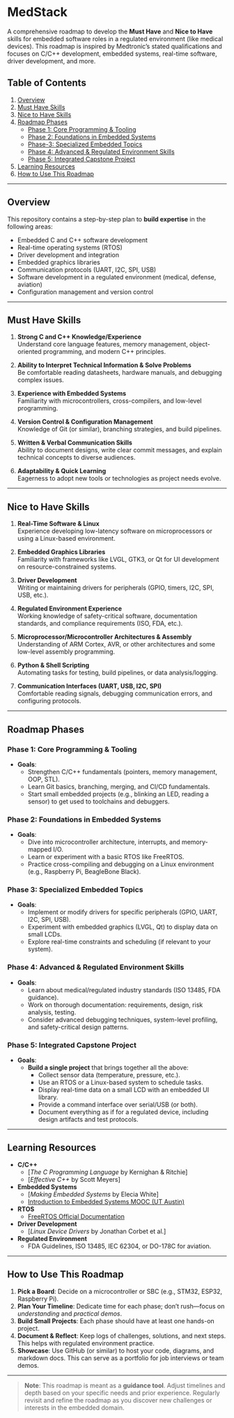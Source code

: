 # MedStack

A comprehensive roadmap to develop the **Must Have** and **Nice to Have** skills for embedded software roles in a regulated environment (like medical devices). This roadmap is inspired by Medtronic’s stated qualifications and focuses on C/C++ development, embedded systems, real-time software, driver development, and more.

## Table of Contents
1. [Overview](#overview)
2. [Must Have Skills](#must-have-skills)
3. [Nice to Have Skills](#nice-to-have-skills)
4. [Roadmap Phases](#roadmap-phases)
   - [Phase 1: Core Programming & Tooling](#phase-1-core-programming--tooling)
   - [Phase 2: Foundations in Embedded Systems](#phase-2-foundations-in-embedded-systems)
   - [Phase-3: Specialized Embedded Topics](#phase-3-specialized-embedded-topics)
   - [Phase 4: Advanced & Regulated Environment Skills](#phase-4-advanced--regulated-environment-skills)
   - [Phase 5: Integrated Capstone Project](#phase-5-integrated-capstone-project)
5. [Learning Resources](#learning-resources)
6. [How to Use This Roadmap](#how-to-use-this-roadmap)

---

## Overview
This repository contains a step-by-step plan to **build expertise** in the following areas:
- Embedded C and C++ software development
- Real-time operating systems (RTOS)
- Driver development and integration
- Embedded graphics libraries
- Communication protocols (UART, I2C, SPI, USB)
- Software development in a regulated environment (medical, defense, aviation)
- Configuration management and version control

---

## Must Have Skills
1. **Strong C and C++ Knowledge/Experience**  
   Understand core language features, memory management, object-oriented programming, and modern C++ principles.

2. **Ability to Interpret Technical Information & Solve Problems**  
   Be comfortable reading datasheets, hardware manuals, and debugging complex issues.

3. **Experience with Embedded Systems**  
   Familiarity with microcontrollers, cross-compilers, and low-level programming.

4. **Version Control & Configuration Management**  
   Knowledge of Git (or similar), branching strategies, and build pipelines.

5. **Written & Verbal Communication Skills**  
   Ability to document designs, write clear commit messages, and explain technical concepts to diverse audiences.

6. **Adaptability & Quick Learning**  
   Eagerness to adopt new tools or technologies as project needs evolve.

---

## Nice to Have Skills
1. **Real-Time Software & Linux**  
   Experience developing low-latency software on microprocessors or using a Linux-based environment.

2. **Embedded Graphics Libraries**  
   Familiarity with frameworks like LVGL, GTK3, or Qt for UI development on resource-constrained systems.

3. **Driver Development**  
   Writing or maintaining drivers for peripherals (GPIO, timers, I2C, SPI, USB, etc.).

4. **Regulated Environment Experience**  
   Working knowledge of safety-critical software, documentation standards, and compliance requirements (ISO, FDA, etc.).

5. **Microprocessor/Microcontroller Architectures & Assembly**  
   Understanding of ARM Cortex, AVR, or other architectures and some low-level assembly programming.

6. **Python & Shell Scripting**  
   Automating tasks for testing, build pipelines, or data analysis/logging.

7. **Communication Interfaces (UART, USB, I2C, SPI)**  
   Comfortable reading signals, debugging communication errors, and configuring protocols.

---

## Roadmap Phases

### Phase 1: Core Programming & Tooling
- **Goals**: 
  - Strengthen C/C++ fundamentals (pointers, memory management, OOP, STL).
  - Learn Git basics, branching, merging, and CI/CD fundamentals.
  - Start small embedded projects (e.g., blinking an LED, reading a sensor) to get used to toolchains and debuggers.

### Phase 2: Foundations in Embedded Systems
- **Goals**:
  - Dive into microcontroller architecture, interrupts, and memory-mapped I/O.
  - Learn or experiment with a basic RTOS like FreeRTOS.
  - Practice cross-compiling and debugging on a Linux environment (e.g., Raspberry Pi, BeagleBone Black).

### Phase 3: Specialized Embedded Topics
- **Goals**:
  - Implement or modify drivers for specific peripherals (GPIO, UART, I2C, SPI, USB).
  - Experiment with embedded graphics (LVGL, Qt) to display data on small LCDs.
  - Explore real-time constraints and scheduling (if relevant to your system).

### Phase 4: Advanced & Regulated Environment Skills
- **Goals**:
  - Learn about medical/regulated industry standards (ISO 13485, FDA guidance).
  - Work on thorough documentation: requirements, design, risk analysis, testing.
  - Consider advanced debugging techniques, system-level profiling, and safety-critical design patterns.

### Phase 5: Integrated Capstone Project
- **Goals**:
  - **Build a single project** that brings together all the above:
    - Collect sensor data (temperature, pressure, etc.).
    - Use an RTOS or a Linux-based system to schedule tasks.
    - Display real-time data on a small LCD with an embedded UI library.
    - Provide a command interface over serial/USB (or both).
    - Document everything as if for a regulated device, including design artifacts and test protocols.

---

## Learning Resources
- **C/C++**  
  - [*The C Programming Language* by Kernighan & Ritchie]  
  - [*Effective C++* by Scott Meyers]  
- **Embedded Systems**  
  - [*Making Embedded Systems* by Elecia White]  
  - [Introduction to Embedded Systems MOOC (UT Austin)](https://www.edx.org/course/ut105x)  
- **RTOS**  
  - [FreeRTOS Official Documentation](https://www.freertos.org/)  
- **Driver Development**  
  - [*Linux Device Drivers* by Jonathan Corbet et al.]  
- **Regulated Environment**  
  - FDA Guidelines, ISO 13485, IEC 62304, or DO-178C for aviation.

---

## How to Use This Roadmap
1. **Pick a Board**: Decide on a microcontroller or SBC (e.g., STM32, ESP32, Raspberry Pi).
2. **Plan Your Timeline**: Dedicate time for each phase; don’t rush—focus on *understanding* and *practical demos*.
3. **Build Small Projects**: Each phase should have at least one hands-on project.
4. **Document & Reflect**: Keep logs of challenges, solutions, and next steps. This helps with regulated environment practice.
5. **Showcase**: Use GitHub (or similar) to host your code, diagrams, and markdown docs. This can serve as a portfolio for job interviews or team demos.

---

> **Note**: This roadmap is meant as a **guidance tool**. Adjust timelines and depth based on your specific needs and prior experience. Regularly revisit and refine the roadmap as you discover new challenges or interests in the embedded domain.

